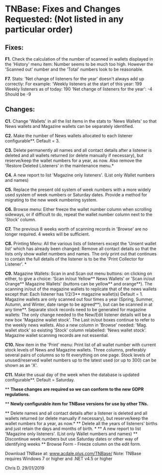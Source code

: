 # TNBase: Fixes and Changes Requested: (Not listed in any particular order)
## Fixes:
**F1.**  Check the calculation of the number of scanned in wallets displayed in the 'History' menu item: Number seems to be much too high. However the 'Scanned out' number and the 'Total' numbers look to be reasonable. 

**F7.** Stats: 'Net change of listeners for the year' doesn't always add up correctly: For example:
'Weekly listeners at the start of this year: 199
Weekly listeners as of today: 190
'Net change of listeners for the year': -4   Should be -9 

## Changes:
**C1.** Change 'Wallets' in all the list items in the stats to 'News Wallets' so that News wallets and Magazine wallets can be separately identified.

**C2.** Make the number of News wallets allocated to each listener configurable**. Default = 3.

**C3.** Delete permanently all names and all contact details after a listener is deleted and all wallets returned (or delete manually if necessary), but reserve/keep the wallet numbers for a year, as now. Also remove the  'Restore Deleted Listeners' in the maintenance menu.*

**C4.** A new report to list 'Magazine only listeners'. (List only Wallet numbers and names)

**C5.** Replace the present old system of week numbers with a more widely used system of week numbers or Saturday dates. Provide a method for migrating to the new week numbering system.

**C6.** Browse menu: Either freeze the wallet number column when scrolling sideways, or if difficult to do, repeat the wallet number column next to the 'Stock' column.

**C7.** The previous 8 weeks worth of scanning records in 'Browse' are no longer required. 4 weeks will be sufficient.

**C8.** Printing Menu: All the various lists of listeners except the 'Unsent wallet list' which has already been changed:  Remove all contact details so that the lists only show wallet numbers and names.  The only print out that continues to contain the full details of the listener is to be the 'Print Collector for Listener'. *

**C9.** Magazine Wallets: Scan in and Scan out menu buttons: on clicking on either, to give a choice: 'Scan in/out Yellow** News Wallets' or 'Scan in/out Orange** Magazine Wallets' (buttons can be yellow** and orange**). The scanning in/out of the magazine wallets to replicate that of the news wallets except that:
Each listener has 1/2/3**  magazine wallet(s) Default = 1.
Magazine wallets are only scanned out four times a year (Spring, Summer, Autumn, and Winter, date range to be agreed**), but can be scanned in at any time**.
Separate stock records need to be generated for magazine wallets:  The only change needed to the New/Edit listener details will be a new box 'Magazine wallet stock'. The Last in/out boxes continue to refer to the weekly news wallets.   Also a new column in 'Browse' needed: 'Mag. wallet stock' so existing 'Stock' column relabelled: 'News wallet stock'.  Magazine wallet scanning records are not essential.

**C10.** New item in the 'Print' menu: Print list of all wallet number with current stock levels of News and Magazine wallets.  Three columns, preferably several pairs of columns so to fit everything on one page.  Stock levels of unused/reserved wallet numbers up to the latest used (or up to 300) can be shown as an 'X'.   

**C11.** Make the usual day of the week when the database is updated configurable**. Default = Saturday. 

** **These changes are required so we can conform to the new GDPR regulations.**

** **Newly configurable item for TNBase versions for use by other TNs.**

** Delete names and all contact details after a listener is deleted and all wallets returned (or delete manually if necessary), but reserve/keep the wallet numbers for a year, as now.*
** Delete all the years of listeners' births and just retain the days and months of birth. *
** A new report to list 'Magazine only listeners'. (List only Wallet numbers and names)
** Discontinue week numbers but use Saturday dates or other way of identifying weeks
** Browse Form - Freeze column on the edit form.

Download TNBase at: www.acdale.plus.com/TNBase/  Note: TNBase requires Windows 7 or higher and .NET v4.5 or higher

Chris D. 29/01/2019

